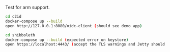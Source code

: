 Test for arm support.

```bash
cd c2id
docker-compose up --build 
open http://127.0.0.1:8080/oidc-client (should see demo app)
```

```bash
cd shibboleth
docker-compose up --build (expected error on keystore)
open https://localhost:4443/ (accept the TLS warnings and Jetty should be running)
```
